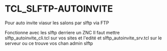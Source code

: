 # TCL_SLFTP-AUTOINVITE
Pour auto invite viasur les salons par slftp via FTP

Fonctionne avec les slftp derriere un ZNC
Il faut mettre slftp_autoinvite_cli.tcl sur vos sites et l'edité
et slftp_autoinvite_srv.tcl sur le serveur ou ce trouve vos chan admin slftp


